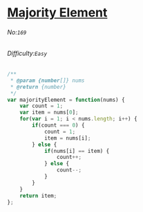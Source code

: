 # [Majority Element](https://leetcode.com/problems/majority-element/)
###### No:`169`
###### Difficulty:`Easy`


```javascript
/**
 * @param {number[]} nums
 * @return {number}
 */
var majorityElement = function(nums) {
    var count = 1;
    var item = nums[0];
    for(var i = 1; i < nums.length; i++) {
        if(count === 0) {
            count = 1;
            item = nums[i];
        } else {
            if(nums[i] == item) {
                count++;
            } else {
                count--;
            }
        }
    }
    return item;
};
```

